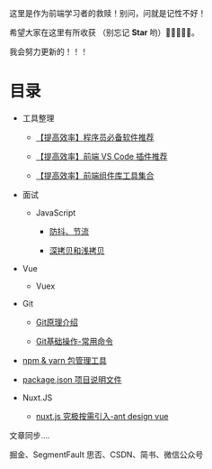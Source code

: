 这里是作为前端学习者的救赎！别问，问就是记性不好！

希望大家在这里有所收获 （别忘记 **Star** 哟）🌟🌟🌟🌟🌟。 

我会努力更新的！！！

# 目录

- 工具整理

  - [【提高效率】程序员必备软件推荐]( http://rain7.top/share/software.html )

  - [【提高效率】前端 VS Code 插件推荐]( http://rain7.top/share/vscode.html )

  - [【提高效率】前端组件库工具集合]( http://rain7.top/farme/index.html )

- 面试

  - JavaScript

    - [防抖、节流](http://rain7.top/frontend/JavaScript.html#_2、防抖和节流)

    - [深拷贝和浅拷贝](http://rain7.top/frontend/JavaScript.html#_1、深拷贝和浅拷贝)
  
- Vue
  
  - Vuex 
  

- Git

  - [Git原理介绍](/tools/Git.html#git-原理)

  - [Git基础操作-常用命令](/tools/Git.html#git-常用命令)

- [npm & yarn  包管理工具](http://rain7.top/tools/package) 

- [package.json  项目说明文件](http://rain7.top/engineering/package.json.html) 

- Nuxt.JS

  - [nuxt.js 究极按需引入-ant design vue](https://mp.weixin.qq.com/s/1YKTNgyhxBFo3IqoS2Y5Kg) 



文章同步....

掘金、SegmentFault 思否、CSDN、简书、微信公众号